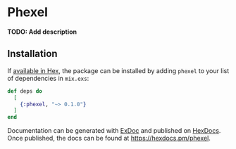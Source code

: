 # Phexel

**TODO: Add description**

## Installation

If [available in Hex](https://hex.pm/docs/publish), the package can be installed
by adding `phexel` to your list of dependencies in `mix.exs`:

```elixir
def deps do
  [
    {:phexel, "~> 0.1.0"}
  ]
end
```

Documentation can be generated with [ExDoc](https://github.com/elixir-lang/ex_doc)
and published on [HexDocs](https://hexdocs.pm). Once published, the docs can
be found at <https://hexdocs.pm/phexel>.

